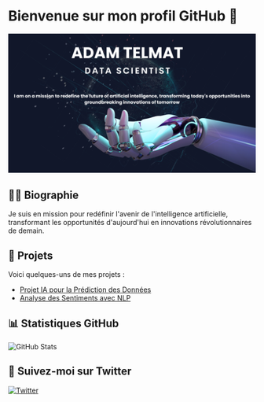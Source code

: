 # Bienvenue sur mon profil GitHub 👋

<img src="https://github.com/adam-telmat/adam-telmat/blob/main/banniere_ia.png?raw=true" alt="Banniere IA">

## 🧑‍💻 Biographie
Je suis en mission pour redéfinir l'avenir de l'intelligence artificielle, transformant les opportunités d'aujourd'hui en innovations révolutionnaires de demain.

## 🚀 Projets

Voici quelques-uns de mes projets :

- [Projet IA pour la Prédiction des Données](https://github.com/adam-telmat/projet-ia)
- [Analyse des Sentiments avec NLP](https://github.com/adam-telmat/nlp-sentiment)

## 📊 Statistiques GitHub
![GitHub Stats](https://github-readme-stats.vercel.app/api?username=adam-telmat&show_icons=true)

## 📱 Suivez-moi sur Twitter
[![Twitter](https://img.shields.io/badge/Twitter-@ton_nom-1DA1F2?style=flat&logo=twitter&logoColor=white)](https://twitter.com/ton_nom)








